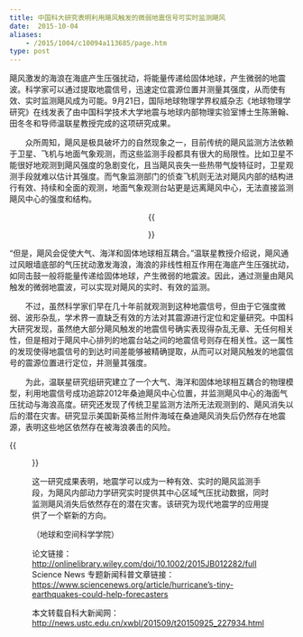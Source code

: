 ```yaml
---
title: 中国科大研究表明利用飓风触发的微弱地震信号可实时监测飓风
date:  2015-10-04
aliases:
    - /2015/1004/c10094a113685/page.htm
type: post
---
```

飓风激发的海浪在海底产生压强扰动，将能量传递给固体地球，产生微弱的地震波。科学家可以通过提取地震信号，迅速定位震源位置并测量其强度，从而使有效、实时监测飓风成为可能。9月21日，国际地球物理学界权威杂志《地球物理学研究》在线发表了由中国科学技术大学地震与地球内部物理实验室博士生陈箫翰、田冬冬和导师温联星教授完成的这项研究成果。

　　众所周知，飓风是极具破坏力的自然现象之一，目前传统的飓风监测方法依赖于卫星、飞机与地面气象观测，而这些监测手段都具有很大的局限性。比如卫星不能很好地观测到飓风强度的急剧变化，且当飓风丧失一些热带气旋特征时，卫星观测手段就难以估计其强度。而气象监测部门的侦查飞机则无法对飓风内部的结构进行有效、持续和全面的观测，地面气象观测台站更是远离飓风中心，无法直接监测飓风中心的强度和结构。

<center>
{{<figure src="Fig1.png" caption="图1 飓风风眼墙底部的海面气压扰动激发海浪，而海浪之间的非线性相互作用则在海底产生压强扰动，将能量传递给固体地球，产生微弱的地震波。中国科大研究建立了一个大气、海洋和固体地球的耦合物理模型，利用记录到的地震波信息监测飓风。">}}
</center>

“但是，飓风会促使大气、海洋和固体地球相互耦合。”温联星教授介绍说，飓风通过风眼墙底部的气压扰动激发海浪，海浪的非线性相互作用在海底产生压强扰动，如同击鼓一般将能量传递给固体地球，产生微弱的地震波。因此，通过测量由飓风触发的微弱地震波，可以实现对飓风的实时、有效的监测。

　　不过，虽然科学家们早在几十年前就观测到这种地震信号，但由于它强度微弱、波形杂乱，学术界一直缺乏有效的方法对其震源进行定位和定量研究。中国科大研究发现，虽然绝大部分飓风触发的地震信号确实表现得杂乱无章、无任何相关性，但是相对于飓风中心排列的地震台站之间的地震信号则存在相关性。这一属性的发现使得地震信号的到达时间差能够被精确提取，从而可以对飓风触发的地震信号的震源位置进行定位，并测量其强度。

　　为此，温联星研究组研究建立了一个大气、海洋和固体地球相互耦合的物理模型，利用地震信号成功追踪2012年桑迪飓风中心位置，并监测飓风中心的海面气压扰动与海浪高度。研究还发现了传统卫星监测方法所无法观测到的、飓风消失以后的潜在灾害。研究显示美国新英格兰附件海域在桑迪飓风消失后仍然存在地震源，表明这些地区依然存在被海浪袭击的风险。


{{<figure src="Fig2.png" caption="图2 以格林尼治时间2012年10月27日17：30到18：30时为例，利用桑迪飓风触发的地震信号对其震源的定位结果。绿色三角形表示所用的地震台站，红色连线相连的台站对代表具有相关性，并用于震源定位的台站配对。图中具用三种不同颜色的路径为美国国家飓风中心推断的桑迪飓风的路径，路径中蓝色的点为美国国家飓风中心推断的不同时刻飓风中心的位置，而红色的点和路径则为地震学定位的结果路径中的不同颜色标示桑迪飓风所处的三种不同阶段。">}}


这一研究成果表明，地震学可以成为一种有效、实时的飓风监测手段，为飓风内部动力学研究实时提供其中心区域气压扰动数据，同时监测飓风消失后依然存在的潜在灾害。该研究为现代地震学的应用提供了一个崭新的方向。

（地球和空间科学学院）

论文链接：http://onlinelibrary.wiley.com/doi/10.1002/2015JB012282/full
Science News 专题新闻科普文章链接：https://www.sciencenews.org/article/hurricane’s-tiny-earthquakes-could-help-forecasters

本文转载自科大新闻网：http://news.ustc.edu.cn/xwbl/201509/t20150925_227934.html
